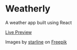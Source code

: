 # Weatherly

A weather app built using React

[Live Preview](https://brij-desaii.github.io/weatherApp/)

Images by [starline](https://www.freepik.com/author/starline) on [Freepik](https://www.freepik.com/)
